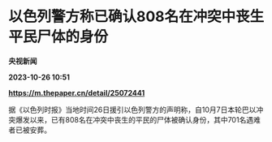 # 以色列警方称已确认808名在冲突中丧生平民尸体的身份
**央视新闻**

**2023-10-26 10:51**

**https://m.thepaper.cn/detail/25072441**

据《以色列时报》当地时间26日援引以色列警方的声明称，自10月7日本轮巴以冲突爆发以来，已有808名在冲突中丧生的平民的尸体被确认身份，其中701名遇难者已被安葬。